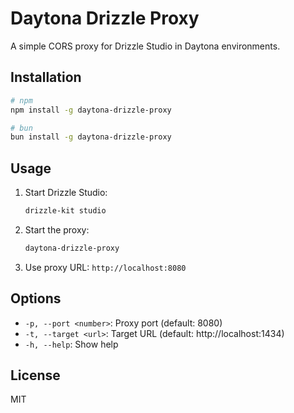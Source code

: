 # Daytona Drizzle Proxy

A simple CORS proxy for Drizzle Studio in Daytona environments.

## Installation

```bash
# npm
npm install -g daytona-drizzle-proxy

# bun
bun install -g daytona-drizzle-proxy
```

## Usage

1. Start Drizzle Studio:
   ```bash
   drizzle-kit studio
   ```

2. Start the proxy:
   ```bash
   daytona-drizzle-proxy
   ```

3. Use proxy URL: `http://localhost:8080`

## Options

- `-p, --port <number>`: Proxy port (default: 8080)
- `-t, --target <url>`: Target URL (default: http://localhost:1434)
- `-h, --help`: Show help

## License

MIT
